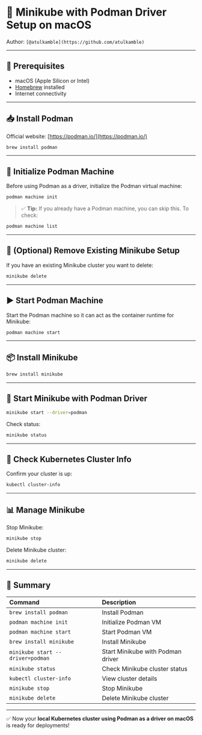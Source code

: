 # 📄 Minikube with Podman Driver Setup on macOS

Author: `[@atulkamble](https://github.com/atulkamble)`

---

## 📌 Prerequisites

* macOS (Apple Silicon or Intel)
* [Homebrew](https://brew.sh/) installed
* Internet connectivity

---

## 📥 Install Podman

Official website: [https://podman.io/](https://podman.io/)

```bash
brew install podman
```

---

## 🔧 Initialize Podman Machine

Before using Podman as a driver, initialize the Podman virtual machine:

```bash
podman machine init
```

> ✅ **Tip:**
> If you already have a Podman machine, you can skip this. To check:

```bash
podman machine list
```

---

## 🧹 (Optional) Remove Existing Minikube Setup

If you have an existing Minikube cluster you want to delete:

```bash
minikube delete
```

---

## ▶️ Start Podman Machine

Start the Podman machine so it can act as the container runtime for Minikube:

```bash
podman machine start
```

---

## 📦 Install Minikube

```bash
brew install minikube
```

---

## 🚀 Start Minikube with Podman Driver

```bash
minikube start --driver=podman
```

Check status:

```bash
minikube status
```

---

## 📡 Check Kubernetes Cluster Info

Confirm your cluster is up:

```bash
kubectl cluster-info
```

---

## 📊 Manage Minikube

Stop Minikube:

```bash
minikube stop
```

Delete Minikube cluster:

```bash
minikube delete
```

---

## 📓 Summary

| Command                          | Description                       |
| :------------------------------- | :-------------------------------- |
| `brew install podman`            | Install Podman                    |
| `podman machine init`            | Initialize Podman VM              |
| `podman machine start`           | Start Podman VM                   |
| `brew install minikube`          | Install Minikube                  |
| `minikube start --driver=podman` | Start Minikube with Podman driver |
| `minikube status`                | Check Minikube cluster status     |
| `kubectl cluster-info`           | View cluster details              |
| `minikube stop`                  | Stop Minikube                     |
| `minikube delete`                | Delete Minikube cluster           |

---

✅ Now your **local Kubernetes cluster using Podman as a driver on macOS** is ready for deployments!
